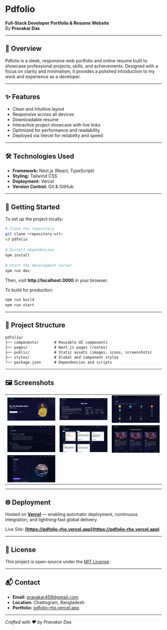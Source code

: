 # Pdfolio
**Full‑Stack Developer Portfolio & Resume Website**  
By **Pravakar Das**

---

## 📘 Overview
Pdfolio is a sleek, responsive web portfolio and online resume built to showcase professional projects, skills, and achievements. Designed with a focus on clarity and minimalism, it provides a polished introduction to my work and experience as a developer.

---

## ✨ Features
- Clean and intuitive layout
- Responsive across all devices
- Downloadable resume
- Interactive project showcase with live links
- Optimized for performance and readability
- Deployed via Vercel for reliability and speed

---

## 🛠️ Technologies Used
- **Framework:** Next.js (React, TypeScript)
- **Styling:** Tailwind CSS
- **Deployment:** Vercel
- **Version Control:** Git & GitHub

---

## 🚀 Getting Started
To set up the project locally:

```bash
# Clone the repository
git clone <repository-url>
cd pdfolio

# Install dependencies
npm install

# Start the development server
npm run dev
```

Then, visit **http://localhost:3000** in your browser.

To build for production:

```bash
npm run build
npm run start
```

---

## 🧭 Project Structure
```
pdfolio/
├── components/       # Reusable UI components
├── pages/            # Next.js pages (routes)
├── public/           # Static assets (images, icons, screenshots)
├── styles/           # Global and component styles
└── package.json      # Dependencies and scripts
```

---

## 🖼️ Screenshots

| | | |
|---|---|---|
| ![Screenshot 1](public/Screenshots/Screenshot%202025-10-29%20230220.png) | ![Screenshot 2](public/Screenshots/Screenshot%202025-10-29%20230233.png) | ![Screenshot 3](public/Screenshots/Screenshot%202025-10-29%20230252.png) |
| ![Screenshot 4](public/Screenshots/Screenshot%202025-10-29%20230306.png) | ![Screenshot 5](public/Screenshots/Screenshot%202025-10-29%20230326.png) | ![Screenshot 6](public/Screenshots/Screenshot%202025-10-29%20230341.png) |
| ![Screenshot 7](public/Screenshots/Screenshot%202025-10-29%20230357.png) | | |

---

## 🌐 Deployment
Hosted on **[Vercel](https://vercel.com/)** — enabling automatic deployment, continuous integration, and lightning‑fast global delivery.

Live Site: **[https://pdfolio-rho.vercel.app](https://pdfolio-rho.vercel.app)**

---

## 📄 License
This project is open-source under the [MIT License](LICENSE).

---

## 📬 Contact
- **Email:** pravakar459@gmail.com  
- **Location:** Chattogram, Bangladesh  
- **Portfolio:** [pdfolio-rho.vercel.app](https://pdfolio-rho.vercel.app)

---

*Crafted with ❤️ by Pravakar Das*
